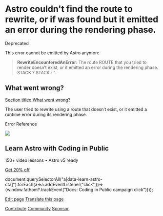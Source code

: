 Astro couldn't find the route to rewrite, or if was found but it emitted an error during the rendering phase.
=============================================================================================================

Deprecated

This error cannot be emitted by Astro anymore

> **RewriteEncounteredAnError**: The route ROUTE that you tried to render doesn’t exist, or it emitted an error during the rendering phase. STACK ? STACK : ”.

What went wrong?
----------------

[Section titled What went wrong?](#what-went-wrong)

The user tried to rewrite using a route that doesn’t exist, or it emitted a runtime error during its rendering phase.

Error Reference

![](/_astro/CodingInPublic.DpaYu7Qd_5sx41.webp)

Learn Astro with **Coding in Public**
-------------------------------------

150+ video lessons • Astro v5 ready

[Get 20% off](https://learnastro.dev?code=ASTRO_PROMO)

document.querySelectorAll("a\[data-learn-astro-cta\]").forEach(a=>a.addEventListener("click",()=>{window.fathom?.trackEvent("Docs: Coding in Public campaign click")}));

[Edit page](https://github.com/withastro/astro/blob/main/packages/astro/src/core/errors/errors-data.ts) [Translate this page](https://contribute.docs.astro.build/guides/i18n/)

[Contribute](/en/contribute/) [Community](https://astro.build/chat) [Sponsor](https://opencollective.com/astrodotbuild)

